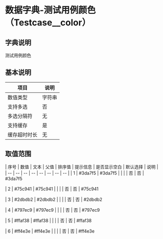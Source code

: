 # 数据字典-测试用例颜色（Testcase__color）
## 字典说明
测试用例颜色

## 基本说明
| 项目 | 说明 |
| -- | -- |
| 数值类型 | 字符串 |
| 支持多选 | 否 |
| 多选分隔符 | 无 |
| 支持缓存 | 是 |
| 缓存超时时长 | 无 |

## 取值范围
| 序号 | 数值 | 文本 | 父值 | 排序值 | 提示信息 | 是否显示空白 | 默认选择 | 说明 |
| -- | -- | -- | -- | -- | -- | -- | -- |
| 1 | #3da7f5 | #3da7f5 |  |  |  | 否 | 否 | #3da7f5

| 2 | #75c941 | #75c941 |  |  |  | 否 | 否 | #75c941

| 3 | #2dbdb2 | #2dbdb2 |  |  |  | 否 | 否 | #2dbdb2

| 4 | #797ec9 | #797ec9 |  |  |  | 否 | 否 | #797ec9

| 5 | #ffaf38 | #ffaf38 |  |  |  | 否 | 否 | #ffaf38

| 6 | #ff4e3e | #ff4e3e |  |  |  | 否 | 否 | #ff4e3e


